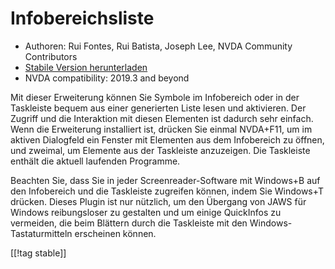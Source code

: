# Infobereichsliste #

*   Authoren: Rui Fontes, Rui Batista, Joseph Lee, NVDA Community
    Contributors
*   [Stabile Version herunterladen][1]
*   NVDA compatibility: 2019.3 and beyond

Mit dieser Erweiterung können Sie Symbole im Infobereich oder in der
Taskleiste bequem aus einer generierten Liste lesen und aktivieren. Der
Zugriff und die Interaktion mit diesen Elementen ist dadurch sehr
einfach. Wenn die Erweiterung installiert ist, drücken Sie einmal NVDA+F11,
um im aktiven Dialogfeld ein Fenster mit Elementen aus dem Infobereich zu
öffnen, und zweimal, um Elemente aus der Taskleiste anzuzeigen. Die
Taskleiste enthält die aktuell laufenden Programme.

Beachten Sie, dass Sie in jeder Screenreader-Software mit Windows+B auf den
Infobereich und die Taskleiste zugreifen können, indem Sie Windows+T
drücken. Dieses Plugin ist nur nützlich, um den Übergang von JAWS für
Windows reibungsloser zu gestalten und um einige QuickInfos zu vermeiden,
die beim Blättern durch die Taskleiste mit den Windows-Tastaturmitteln
erscheinen können.

[[!tag stable]]

[1]: https://github.com/ruifontes/systrayList/releases/download/2023.09.18/systrayList-2023.09.18.nvda-addon
